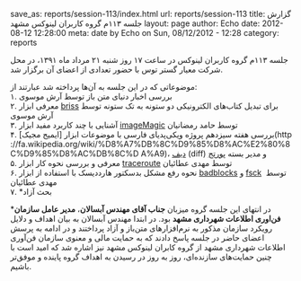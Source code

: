 save_as: reports/session-113/index.html
url: reports/session-113
title: گزارش جلسه ۱۱۳م گروه کاربران لینوکس مشهد
layout: page
author: Echo
date: 2012-08-12 12:28:00
meta: date by Echo on Sun, 08/12/2012 - 12:28
category: reports

جلسه ۱۱۳م گروه کاربران لینوکس در ساعت ۱۷ روز شنبه ۲۱ مرداد ماه ۱۳۹۱، در محل
شرکت معیار گستر توس با حضور تعدادی از اعضای آن برگزار شد.


<!--more-->


موضوعاتی که در این جلسه به آن‌ها پرداخته شد عبارتند از:  
۱. بررسی اخبار دنیای متن باز توسط آرش موسوی  
۲. معرفی ابزار [briss](http://briss.sourceforge.net/) برای تبدیل کتاب‌های
الکترونیکی دو ستونه به تک ستونه توسط آرش موسوی  
۳. آشنایی با چند کاربرد مفید ابزار
[imageMagic](http://www.imagemagick.org/script/index.php) توسط حامد رمضانیان  
۴. بررسی هفته سیزدهم پروژه ویکی‌پدیای فارسی با موضوعات ابزار [ایمیج مجیک](http
://fa.wikipedia.org/wiki/%D8%A7%DB%8C%D9%85%D8%AC%E2%80%8C%D9%85%D8%AC%DB%8C%D
A%A9)، [دیف](http://fa.wikipedia.org/wiki/%D8%AF%DB%8C%D9%81) (diff) و مدیر
بسته [پورتج](http://fa.wikipedia.org/wiki/%D9%BE%D9%88%D8%B1%D8%AA%D8%AC)  
۵. معرفی و بررسی نحوه کار ابزار [traceroute](http://man.cx/traceroute) توسط
مهدی عطائیان  
۶. نحوه رفع مشکل بدسکتور هارددیسک با استفاده از ابزار
[badblocks](http://man.cx/badblocks) و [fsck](http://man.cx/fsck)  توسط مهدی
عطائیان  
۷. *بحث آزاد

*در انتهای این جلسه گروه میزبان **جناب آقای مهندس آبسالان**، **مدیر عامل سازمان فن‌اوری اطلاعات شهرداری مشهد** بود. در ابتدا مهندس آبسالان به بیان اهداف و دلایل رویکرد سازمان مذکور به نرم‌افزار‌های متن‌باز و آزاد پرداختند و در ادامه به پرسش اعضای حاضر در جلسه پاسخ دادند که به حمایت مالی و معنوی سازمان فن‌آوری اطلاعات شهرداری مشهد از گروه کابران لینوکس مشهد نیز اشاره شد که امید است با چنین حمایت‌های سازنده‌ای، روز به روز در رسیدن به اهداف گروه پاینده و موفق‌تر باشیم.
